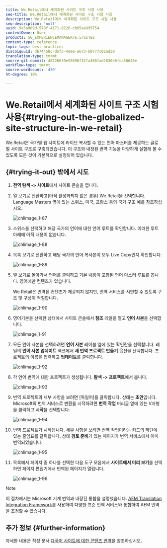```yaml
---
title: We.Retail에서 세계화된 사이트 구조 시험 사용
seo-title: We.Retail에서 세계화된 사이트 구조 시험 사용
description: We.Retail에서 세계화된 사이트 구조 시험 사용
seo-description: 'null'
uuid: 5e5a809d-578f-4171-8226-cb65aa995754
contentOwner: User
products: SG_EXPERIENCEMANAGER/6.5/SITES
content-type: reference
topic-tags: best-practices
discoiquuid: d674458c-d5f3-4dee-a673-b0777c02ad30
translation-type: tm+mt
source-git-commit: 48726639e93696f32fa368fad2630e6fca50640e
workflow-type: tm+mt
source-wordcount: '430'
ht-degree: 10%

---
```



# We.Retail에서 세계화된 사이트 구조 시험 사용{#trying-out-the-globalized-site-structure-in-we-retail}

We.Retail은 국가별 웹 사이트에 라이브 복사할 수 있는 언어 마스터를 제공하는 글로벌 사이트 구조로 구축되었습니다. 이 구조와 내장된 번역 기능을 다양하게 실험해 볼 수 있도록 모든 것이 기본적으로 설정되어 있습니다.

## {#trying-it-out} 밖에서 시도

1. **전역 탐색 -> 사이트**&#x200B;에서 사이트 콘솔을 엽니다.
1. 열 보기로 전환하고(아직 활성화되지 않은 경우) We.Retail을 선택합니다. Language Masters 옆에 있는 스위스, 미국, 프랑스 등의 국가 구조 예를 참조하십시오.

   ![chlimage_1-87](assets/chlimage_1-87a.png)

1. 스위스를 선택하고 해당 국가의 언어에 대한 언어 루트를 확인합니다. 이러한 루트 아래에 아직 내용이 없습니다.

   ![chlimage_1-88](assets/chlimage_1-88a.png)

1. 목록 보기로 전환하고 해당 국가의 언어 복사본이 모두 Live Copy인지 확인합니다.

   ![chlimage_1-89](assets/chlimage_1-89a.png)

1. 열 보기로 돌아가서 언어를 클릭하고 기본 내용이 포함된 언어 마스터 루트를 봅니다. 영어에만 컨텐츠가 있습니다.

   We.Retail은 번역된 컨텐츠가 제공되지 않지만, 번역 서비스를 시연할 수 있도록 구조 및 구성이 적절합니다.

   ![chlimage_1-90](assets/chlimage_1-90a.png)

1. 영어기본을 선택한 상태에서 사이트 콘솔에서 **참조** 레일을 열고 **언어 사본**&#x200B;을 선택합니다.

   ![chlimage_1-91](assets/chlimage_1-91.png)

1. 모든 언어 사본을 선택하려면 **언어 사본** 레이블 옆에 있는 확인란을 선택합니다. 레일의 **언어 사본 업데이트** 섹션에서 **새 번역 프로젝트 만들기** 옵션을 선택합니다. 프로젝트의 이름을 입력하고 **업데이트**&#x200B;를 클릭합니다.

   ![chlimage_1-92](assets/chlimage_1-92.png)

1. 각 언어 번역에 대한 프로젝트가 생성됩니다. **탐색 -> 프로젝트**&#x200B;에서 봅니다.

   ![chlimage_1-93](assets/chlimage_1-93.png)

1. 번역 프로젝트의 세부 사항을 보려면 [독일어]를 클릭합니다. 상태는 **초안**&#x200B;입니다. Microsoft의 번역 서비스로 변환을 시작하려면 **번역 작업** 머리글 옆에 있는 V자형을 클릭하고 **시작**&#x200B;을 선택합니다.

   ![chlimage_1-94](assets/chlimage_1-94.png)

1. 번역 프로젝트가 시작됩니다. 세부 사항을 보려면 번역 작업이라는 카드의 하단에 있는 줄임표를 클릭합니다. 상태 **검토 준비**&#x200B;가 있는 페이지가 번역 서비스에서 이미 번역되었습니다.

   ![chlimage_1-95](assets/chlimage_1-95.png)

1. 목록에서 페이지 중 하나를 선택한 다음 도구 모음에서 **사이트에서 미리 보기**&#x200B;를 선택하면 페이지 편집기에서 번역된 페이지가 열립니다.

   ![chlimage_1-96](assets/chlimage_1-96.png)

>[!NOTE]
>
>이 절차에서는 Microsoft 기계 번역과 내장된 통합을 설명했습니다. [AEM Translation Integration Framework](/help/sites-administering/translation.md)를 사용하여 다양한 표준 번역 서비스와 통합하여 AEM 번역을 조정할 수 있습니다.

## 추가 정보 {#further-information}

자세한 내용은 작성 문서 [다국어 사이트에 대한 콘텐츠 번역](/help/sites-administering/translation.md)을 참조하십시오.
